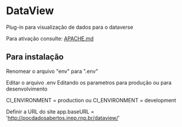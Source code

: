 # DataView
 
Plug-in para visualização de dados para o dataverse

Para ativação consulte: <a href="APACHE.md">APACHE.md</a>

<h2>Para instalação</h2>

Renomear o arquivo "env" para ".env"

Editar o arquivo .env
Editando os parametros para produção ou para desenvolvimento

CI_ENVIRONMENT = production
ou
CI_ENVIRONMENT = development

Definir a URL do site
app.baseURL = 'http://pocdadosabertos.inep.rnp.br/dataview/'



